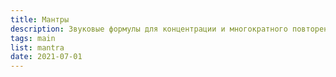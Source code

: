 ```yaml
---
title: Мантры
description: Звуковые формулы для концентрации и многократного повторения (джапа)
tags: main
list: mantra
date: 2021-07-01
---
```


